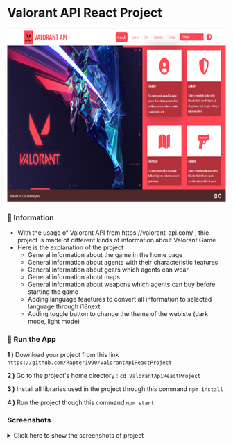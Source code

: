 # Valorant API React Project

<img src="screenshots/main.PNG" alt="Main Information" width="800" height="400">

### 📖 Information

<ul style="list-style-type:disc">
  <li>With the usage of Valorant API from https://valorant-api.com/ , thie project is made of different kinds of information about Valorant Game</li>
  <li>Here is the explanation of the project
      <ul>
        <li>General information about the game in the home page</li>
        <li>General information about agents with their characteristic features</li>
        <li>General information about gears which agents can wear</li>
        <li>General information about maps</li>
        <li>General information about weapons which agents can buy before starting the game</li>
        <li>Adding language feaetures to convert all information to selected language through i18next</li>
        <li>Adding toggle button to change the theme of the webiste (dark mode, light mode) </li>
      </ul>
  </li>
</ul>

### 🔨 Run the App

<b>1 )</b> Download your project from this link `https://github.com/Rapter1990/ValorantApiReactProject`

<b>2 )</b> Go to the project's home directory :  `cd ValorantApiReactProject`

<b>3 )</b> Install all libraries used in the project through this command `npm install`

<b>4 )</b> Run the project though this command `npm start`


### Screenshots

<details>
<summary>Click here to show the screenshots of project</summary>
    <p> Figure 1 </p>
    <img src ="screenshots/1.PNG">
    <p> Figure 2 </p>
    <img src ="screenshots/2.PNG">
    <p> Figure 3 </p>
    <img src ="screenshots/3.PNG">
    <p> Figure 4 </p>
    <img src ="screenshots/4.PNG">
    <p> Figure 5 </p>
    <img src ="screenshots/5.PNG">
    <p> Figure 6 </p>
    <img src ="screenshots/6.PNG">
    <p> Figure 7 </p>
    <img src ="screenshots/7.PNG">
</details>
